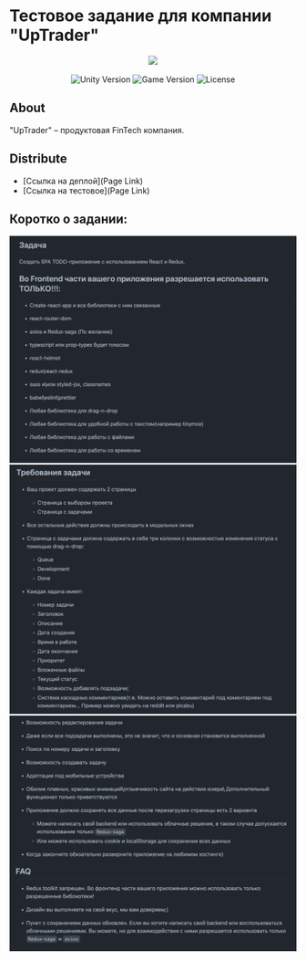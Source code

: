 # Тестовое задание для компании "UpTrader"

<p align="center">
      <img src="Project Logo Url" width="726">
</p>

<p align="center">
   <img src="" alt="Unity Version">
   <img src="" alt="Game Version">
   <img src="" alt="License">
</p>

## About

"UpTrader" – продуктовая FinTech компания.

## Distribute

- [Ссылка на деплой](Page Link)
- [Ссылка на тестовое](Page Link)

## Коротко о задании:

![задание ч.1](readme-images/One.png)
![задание ч.2](readme-images/Two.png)
![задание ч.3](readme-images/Three.png)
